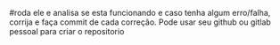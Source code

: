 #roda ele e analisa se esta funcionando e caso tenha algum erro/falha, corrija e faça commit de cada correção.
Pode usar seu github ou gitlab pessoal para criar o repositorio
